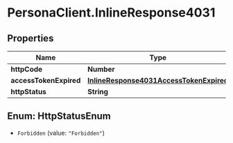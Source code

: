 # PersonaClient.InlineResponse4031

## Properties
Name | Type | Description | Notes
------------ | ------------- | ------------- | -------------
**httpCode** | **Number** |  | [optional] 
**accessTokenExpired** | [**InlineResponse4031AccessTokenExpired**](InlineResponse4031AccessTokenExpired.md) |  | [optional] 
**httpStatus** | **String** |  | [optional] 


<a name="HttpStatusEnum"></a>
## Enum: HttpStatusEnum


* `Forbidden` (value: `"Forbidden"`)




